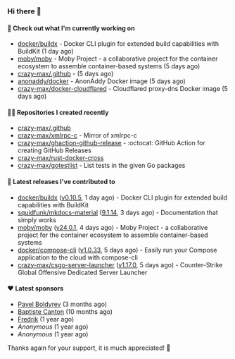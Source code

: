 ### Hi there 👋

#### 👷 Check out what I'm currently working on

- [docker/buildx](https://github.com/docker/buildx) - Docker CLI plugin for extended build capabilities with BuildKit (1 day ago)
- [moby/moby](https://github.com/moby/moby) - Moby Project - a collaborative project for the container ecosystem to assemble container-based systems (5 days ago)
- [crazy-max/.github](https://github.com/crazy-max/.github) -  (5 days ago)
- [anonaddy/docker](https://github.com/anonaddy/docker) - AnonAddy Docker image (5 days ago)
- [crazy-max/docker-cloudflared](https://github.com/crazy-max/docker-cloudflared) - Cloudflared proxy-dns Docker image (5 days ago)

#### 👨‍💻 Repositories I created recently

- [crazy-max/.github](https://github.com/crazy-max/.github)
- [crazy-max/xmlrpc-c](https://github.com/crazy-max/xmlrpc-c) - Mirror of xmlrpc-c
- [crazy-max/ghaction-github-release](https://github.com/crazy-max/ghaction-github-release) - :octocat: GitHub Action for creating GitHub Releases
- [crazy-max/rust-docker-cross](https://github.com/crazy-max/rust-docker-cross)
- [crazy-max/gotestlist](https://github.com/crazy-max/gotestlist) - List tests in the given Go packages

#### 🚀 Latest releases I've contributed to

- [docker/buildx](https://github.com/docker/buildx) ([v0.10.5](https://github.com/docker/buildx/releases/tag/v0.10.5), 1 day ago) - Docker CLI plugin for extended build capabilities with BuildKit
- [squidfunk/mkdocs-material](https://github.com/squidfunk/mkdocs-material) ([9.1.14](https://github.com/squidfunk/mkdocs-material/releases/tag/9.1.14), 3 days ago) - Documentation that simply works
- [moby/moby](https://github.com/moby/moby) ([v24.0.1](https://github.com/moby/moby/releases/tag/v24.0.1), 4 days ago) - Moby Project - a collaborative project for the container ecosystem to assemble container-based systems
- [docker/compose-cli](https://github.com/docker/compose-cli) ([v1.0.33](https://github.com/docker/compose-cli/releases/tag/v1.0.33), 5 days ago) - Easily run your Compose application to the cloud with compose-cli
- [crazy-max/csgo-server-launcher](https://github.com/crazy-max/csgo-server-launcher) ([v1.17.0](https://github.com/crazy-max/csgo-server-launcher/releases/tag/v1.17.0), 5 days ago) - Counter-Strike Global Offensive Dedicated Server Launcher

#### ❤️ Latest sponsors
- [Pavel Boldyrev](https://github.com/bpg) (3 months ago)
- [Baptiste Canton](https://github.com/batmac) (10 months ago)
- [Fredrik](https://github.com/fredrikscode) (1 year ago)
- _Anonymous_ (1 year ago)
- _Anonymous_ (1 year ago)

Thanks again for your support, it is much appreciated! 🙏
